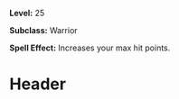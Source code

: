 <!-- TITLE: Skill: Hearty Skin -->
<!-- SUBTITLE:  -->

**Level:** 25

**Subclass:** Warrior

**Spell Effect:** Increases your max hit points.

# Header